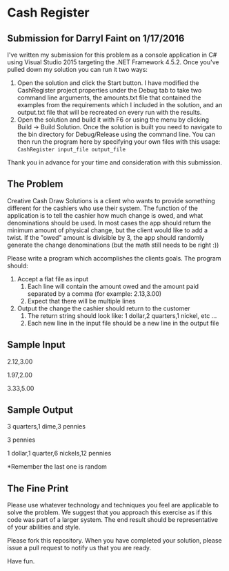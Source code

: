 Cash Register
============

Submission for Darryl Faint on 1/17/2016
-----------
I've written my submission for this problem as a console application in C# using Visual Studio 2015 targeting the .NET Framework 4.5.2.  Once you've pulled down my solution you can run it two ways:

1. Open the solution and click the Start button.  I have modified the CashRegister project properties under the Debug tab to take two command line arguments, the amounts.txt file that contained the examples from the requirements which I included in the solution, and an output.txt file that will be recreated on every run with the results.
2. Open the solution and build it with F6 or using the menu by clicking Build -> Build Solution.  Once the solution is built you need to navigate to the bin directory for Debug/Release using the command line.  You can then run the program here by specifying your own files with this usage:        				    ```CashRegister input_file output_file```

Thank you in advance for your time and consideration with this submission.

The Problem
-----------
Creative Cash Draw Solutions is a client who wants to provide something different for the cashiers who use their system. The function of the application is to tell the cashier how much change is owed, and what denominations should be used. In most cases the app should return the minimum amount of physical change, but the client would like to add a twist. If the "owed" amount is divisible by 3, the app should randomly generate the change denominations (but the math still needs to be right :))

Please write a program which accomplishes the clients goals. The program should:

1. Accept a flat file as input
	1. Each line will contain the amount owed and the amount paid separated by a comma (for example: 2.13,3.00)
	2. Expect that there will be multiple lines
2. Output the change the cashier should return to the customer
	1. The return string should look like: 1 dollar,2 quarters,1 nickel, etc ...
	2. Each new line in the input file should be a new line in the output file

Sample Input
------------
2.12,3.00

1.97,2.00

3.33,5.00

Sample Output
-------------
3 quarters,1 dime,3 pennies

3 pennies

1 dollar,1 quarter,6 nickels,12 pennies

*Remember the last one is random

The Fine Print
--------------
Please use whatever technology and techniques you feel are applicable to solve the problem. We suggest that you approach this exercise as if this code was part of a larger system. The end result should be representative of your abilities and style.

Please fork this repository. When you have completed your solution, please issue a pull request to notify us that you are ready.

Have fun.
